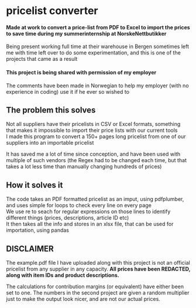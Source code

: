 # pricelist converter
#### Made at work to convert a price-list from PDF to Excel to import the prices to save time during my summerinternship at NorskeNettbutikker
Being present working full time at their warehouse in Bergen sometimes left me with time left over to do some experimentation, and this is one of the projects that came as a result
#### This project is being shared with permission of my employer
The comments have been made in Norwegian to help my employer (with no experience in coding) use it if he ever so wished to

## The problem this solves
Not all suppliers have their pricelists in CSV or Excel formats, something that makes it impossible to import their price lists with our current tools <br>
I made this program to convert a 150+ pages long pricelist from one of our suppliers into an importable pricelist <br>

It has saved me a lot of time since conception, and have been used with multiple of such vendors (the Regex had to be changed each time, but that takes a lot less time than manually changing hundreds of prices)

## How it solves it
The code takes an PDF formatted pricelist as an imput, using pdfplumber, and uses simple for loops to check every line on every page <br>
We use re to seach for regular expressions on those lines to identify different things (prices, descriptions, article ID etc) <br>
It then takes all the info and stores in an xlsx file, that can be used for importation, using pandas <br>

## DISCLAIMER
The example.pdf file I have uploaded along with this project is not an official pricelist from any supplier in any capacity. **All prices have been REDACTED, along with item IDs and product descriptions.**

The calculations for contribution margins (or equivalent) have either been set to one. The numbers in the second project are given a random multiplier just to make the output look nicer, and are not our actual prices.
